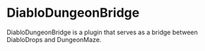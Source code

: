 DiabloDungeonBridge
===================

DiabloDungeonBridge is a plugin that serves as a bridge between DiabloDrops and DungeonMaze.